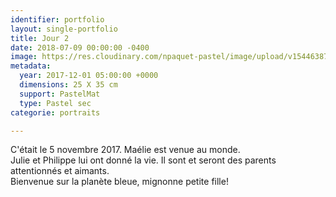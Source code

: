 ```yaml
---
identifier: portfolio
layout: single-portfolio
title: Jour 2
date: 2018-07-09 00:00:00 -0400
image: https://res.cloudinary.com/npaquet-pastel/image/upload/v1544638726/Version-2-17.jpg
metadata:
  year: 2017-12-01 05:00:00 +0000
  dimensions: 25 X 35 cm
  support: PastelMat
  type: Pastel sec
categorie: portraits

---
```

C'était le 5 novembre 2017. Maélie est venue au monde.   
Julie et Philippe lui ont donné la vie. Il sont et seront des parents attentionnés et aimants.   
Bienvenue sur la planète bleue, mignonne petite fille!